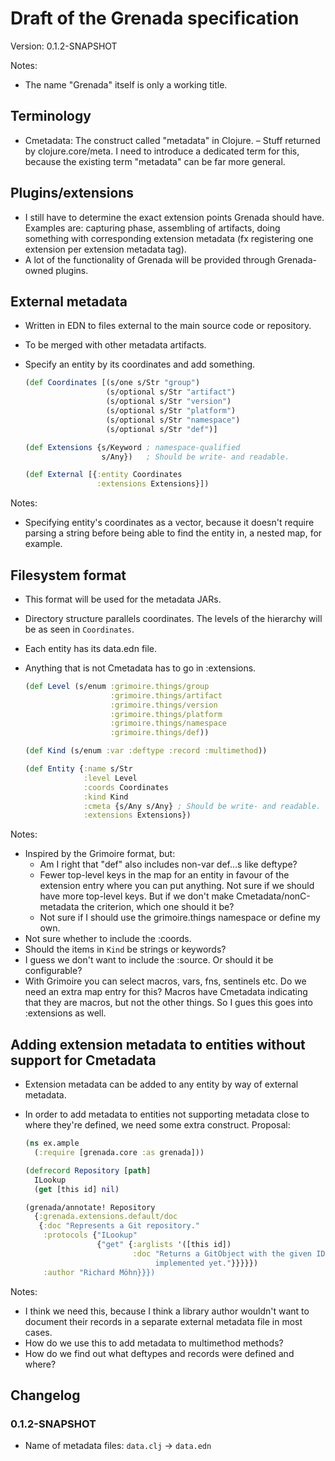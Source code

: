 # Draft of the Grenada specification

Version: 0.1.2-SNAPSHOT

Notes:

 - The name "Grenada" itself is only a working title.

## Terminology

 - Cmetadata: The construct called "metadata" in Clojure. – Stuff returned by
   clojure.core/meta. I need to introduce a dedicated term for this, because
   the existing term "metadata" can be far more general.

## Plugins/extensions

 - I still have to determine the exact extension points Grenada should have.
   Examples are: capturing phase, assembling of artifacts, doing something with
   corresponding extension metadata (fx registering one extension per extension
   metadata tag).
 - A lot of the functionality of Grenada will be provided through Grenada-owned
   plugins.

## External metadata

 - Written in EDN to files external to the main source code or repository.
 - To be merged with other metadata artifacts.
 - Specify an entity by its coordinates and add something.

   ```clojure
   (def Coordinates [(s/one s/Str "group")
                     (s/optional s/Str "artifact")
                     (s/optional s/Str "version")
                     (s/optional s/Str "platform")
                     (s/optional s/Str "namespace")
                     (s/optional s/Str "def")]

   (def Extensions {s/Keyword ; namespace-qualified
                    s/Any})   ; Should be write- and readable.

   (def External [{:entity Coordinates
                   :extensions Extensions}])
   ```

Notes:

 - Specifying entity's coordinates as a vector, because it doesn't require
   parsing a string before being able to find the entity in, a nested map, for
   example.

## Filesystem format

 - This format will be used for the metadata JARs.
 - Directory structure parallels coordinates. The levels of the hierarchy will
   be as seen in `Coordinates`.
 - Each entity has its data.edn file.
 - Anything that is not Cmetadata has to go in :extensions.

   ```clojure
   (def Level (s/enum :grimoire.things/group
                      :grimoire.things/artifact
                      :grimoire.things/version
                      :grimoire.things/platform
                      :grimoire.things/namespace
                      :grimoire.things/def))

   (def Kind (s/enum :var :deftype :record :multimethod))

   (def Entity {:name s/Str
                :level Level
                :coords Coordinates
                :kind Kind
                :cmeta {s/Any s/Any} ; Should be write- and readable.
                :extensions Extensions})
    ```

Notes:

 - Inspired by the Grimoire format, but:
    - Am I right that "def" also includes non-var def…s like deftype?
    - Fewer top-level keys in the map for an entity in favour of the extension
      entry where you can put anything. Not sure if we should have more
      top-level keys. But if we don't make Cmetadata/nonC-metadata the
      criterion, which one should it be?
    - Not sure if I should use the grimoire.things namespace or define my own.
 - Not sure whether to include the :coords.
 - Should the items in `Kind` be strings or keywords?
 - I guess we don't want to include the :source. Or should it be configurable?
 - With Grimoire you can select macros, vars, fns, sentinels etc. Do we need an
   extra map entry for this? Macros have Cmetadata indicating that they are
   macros, but not the other things. So I gues this goes into :extensions as
   well.

## Adding extension metadata to entities without support for Cmetadata

 - Extension metadata can be added to any entity by way of external metadata.
 - In order to add metadata to entities not supporting metadata close to where
   they're defined, we need some extra construct. Proposal:

   ```clojure
   (ns ex.ample
     (:require [grenada.core :as grenada]))

   (defrecord Repository [path]
     ILookup
     (get [this id] nil)

   (grenada/annotate! Repository
     {:grenada.extensions.default/doc
      {:doc "Represents a Git repository."
       :protocols {"ILookup"
                   {"get" {:arglists '([this id])
                           :doc "Returns a GitObject with the given ID. Not
                                implemented yet."}}}}})
       :author "Richard Möhn}}})
   ```

Notes:

 - I think we need this, because I think a library author wouldn't want to
   document their records in a separate external metadata file in most cases.
 - How do we use this to add metadata to multimethod methods?
 - How do we find out what deftypes and records were defined and where?


## Changelog

### 0.1.2-SNAPSHOT

 - Name of metadata files: `data.clj` → `data.edn`

